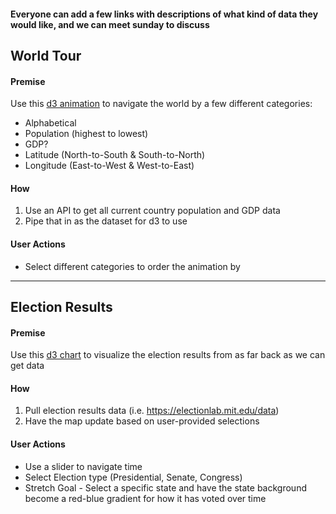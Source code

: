 #### Everyone can add a few links with descriptions of what kind of data they would like, and we can meet sunday to discuss #

## World Tour
#### Premise
Use this [d3 animation](https://observablehq.com/@d3/world-tour) to navigate the world by a few different categories:
* Alphabetical
* Population (highest to lowest)
* GDP?
* Latitude (North-to-South & South-to-North)
* Longitude (East-to-West & West-to-East)

#### How
1. Use an API to get all current country population and GDP data
2. Pipe that in as the dataset for d3 to use

#### User Actions
* Select different categories to order the animation by
----

## Election Results
#### Premise
Use this [d3 chart](https://observablehq.com/@d3/choropleth) to visualize the election results from as far back as we can get data

#### How
1. Pull election results data (i.e. https://electionlab.mit.edu/data)
2. Have the map update based on user-provided selections

#### User Actions
* Use a slider to navigate time
* Select Election type (Presidential, Senate, Congress)
* Stretch Goal - Select a specific state and have the state background become a red-blue gradient for how it has voted over time
